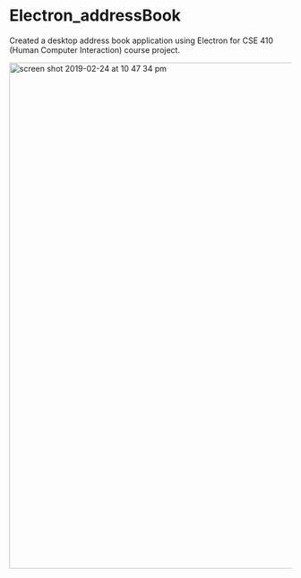 # Electron_addressBook
Created a desktop address book application using Electron for CSE 410 (Human Computer Interaction) course project.


<img width="902" alt="screen shot 2019-02-24 at 10 47 34 pm" src="https://user-images.githubusercontent.com/31946890/53313195-48d1e880-3886-11e9-8704-28e7a004feed.png">
